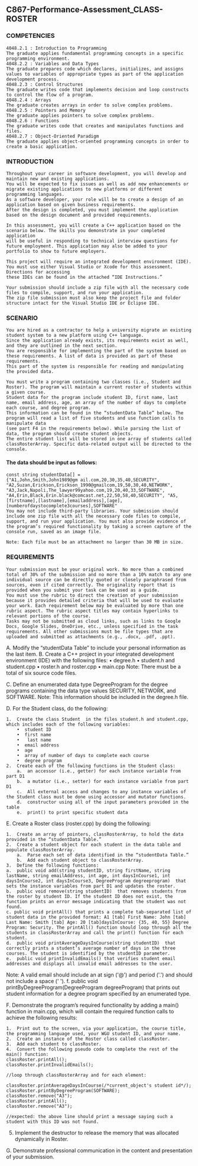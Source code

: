 ## C867-Performance-Assessment_CLASS-ROSTER
### COMPETENCIES
    4048.2.1 : Introduction to Programming
    The graduate applies fundamental programming concepts in a specific programming environment.
    4048.2.2 : Variables and Data Types
    The graduate prepares code which declares, initializes, and assigns values to variables of appropriate types as part of the application development process.
    4048.2.3 : Control Structures
    The graduate writes code that implements decision and loop constructs to control the flow of a program.
    4048.2.4 : Arrays
    The graduate creates arrays in order to solve complex problems.
    4048.2.5 : Pointers and Memory
    The graduate applies pointers to solve complex problems.
    4048.2.6 : Functions
    The graduate writes code that creates and manipulates functions and files.
    4048.2.7 : Object-Oriented Paradigm
    The graduate applies object-oriented programming concepts in order to create a basic application.

### INTRODUCTION
    Throughout your career in software development, you will develop and maintain new and existing applications. 
    You will be expected to fix issues as well as add new enhancements or migrate existing applications to new platforms or different programming languages. 
    As a software developer, your role will be to create a design of an application based on given business requirements. 
    After the design is completed, you must implement the application based on the design document and provided requirements.

    In this assessment, you will create a C++ application based on the scenario below. The skills you demonstrate in your completed application 
    will be useful in responding to technical interview questions for future employment. This application may also be added to your portfolio to show to future employers.

    This project will require an integrated development environment (IDE). You must use either Visual Studio or Xcode for this assessment. Directions for accessing 
    these IDEs can be found in the attached “IDE Instructions.”

    Your submission should include a zip file with all the necessary code files to compile, support, and run your application. 
    The zip file submission must also keep the project file and folder structure intact for the Visual Studio IDE or Eclipse IDE.

### SCENARIO
    You are hired as a contractor to help a university migrate an existing student system to a new platform using C++ language. 
    Since the application already exists, its requirements exist as well, and they are outlined in the next section. 
    You are responsible for implementing the part of the system based on these requirements. A list of data is provided as part of these requirements. 
    This part of the system is responsible for reading and manipulating the provided data.

    You must write a program containing two classes (i.e., Student and Roster). The program will maintain a current roster of students within a given course. 
    Student data for the program include student ID, first name, last name, email address, age, an array of the number of days to complete each course, and degree program. 
    This information can be found in the “studentData Table” below. The program will read a list of five students and use function calls to manipulate data 
    (see part F4 in the requirements below). While parsing the list of data, the program should create student objects.
    The entire student list will be stored in one array of students called classRosterArray. Specific data-related output will be directed to the console.

#### The data should be input as follows:

    const string studentData[] = 
    {"A1,John,Smith,John1989@gm ail.com,20,30,35,40,SECURITY", "A2,Suzan,Erickson,Erickson_1990@gmailcom,19,50,30,40,NETWORK", "A3,Jack,Napoli,The_lawyer99yahoo.com,19,20,40,33,SOFTWARE", "A4,Erin,Black,Erin.black@comcast.net,22,50,58,40,SECURITY", "A5,[firstname],[lastname],[emailaddress],[age], [numberofdaystocomplete3courses],SOFTWARE"
    You may not include third-party libraries. Your submission should include one zip file with all the necessary code files to compile, support, and run your application. You must also provide evidence of the program’s required functionality by taking a screen capture of the console run, saved as an image file.

    Note: Each file must be an attachment no larger than 30 MB in size. 

### REQUIREMENTS
    Your submission must be your original work. No more than a combined total of 30% of the submission and no more than a 10% match to any one individual source can be directly quoted or closely paraphrased from sources, even if cited correctly. The originality report that is provided when you submit your task can be used as a guide.
    You must use the rubric to direct the creation of your submission because it provides detailed criteria that will be used to evaluate your work. Each requirement below may be evaluated by more than one rubric aspect. The rubric aspect titles may contain hyperlinks to relevant portions of the course.
    Tasks may not be submitted as cloud links, such as links to Google Docs, Google Slides, OneDrive, etc., unless specified in the task requirements. All other submissions must be file types that are uploaded and submitted as attachments (e.g., .docx, .pdf, .ppt).

A.  Modify the “studentData Table” to include your personal information as the last item.
B.  Create a C++ project in your integrated development environment (IDE) with the following files:
    •  degree.h
    •  student.h and student.cpp
    •  roster.h and roster.cpp
    •  main.cpp
    Note: There must be a total of six source code files.

C.  Define an enumerated data type DegreeProgram for the degree programs containing the data type values SECURITY, NETWORK, and SOFTWARE.
    Note: This information should be included in the degree.h file.
    
D.  For the Student class, do the following:
 
    1.  Create the class Student  in the files student.h and student.cpp, which includes each of the following variables:
        •  student ID
        •  first name
        •   last name
        •  email address
        •  age
        •  array of number of days to complete each course
        •  degree program
    2.  Create each of the following functions in the Student class:
        a.  an accessor (i.e., getter) for each instance variable from part D1
        b.  a mutator (i.e., setter) for each instance variable from part D1
        c.  All external access and changes to any instance variables of the Student class must be done using accessor and mutator functions.
        d.  constructor using all of the input parameters provided in the table
        e.  print() to print specific student data
        
E.  Create a Roster class (roster.cpp) by doing the following:

    1.  Create an array of pointers, classRosterArray, to hold the data provided in the “studentData Table.”
    2.  Create a student object for each student in the data table and populate classRosterArray.
        a.  Parse each set of data identified in the “studentData Table.”
        b.  Add each student object to classRosterArray.
    3.  Define the following functions:
    a.  public void add(string studentID, string firstName, string lastName, string emailAddress, int age, int daysInCourse1, int daysInCourse2, int daysInCourse3, DegreeProgram degreeprogram)  that sets the instance variables from part D1 and updates the roster.
    b.  public void remove(string studentID)  that removes students from the roster by student ID. If the student ID does not exist, the function prints an error message indicating that the student was not found.
    c. public void printAll() that prints a complete tab-separated list of student data in the provided format: A1 [tab] First Name: John [tab] Last Name: Smith [tab] Age: 20 [tab]daysInCourse: {35, 40, 55} Degree Program: Security. The printAll() function should loop through all the students in classRosterArray and call the print() function for each student.
    d.  public void printAverageDaysInCourse(string studentID)  that correctly prints a student’s average number of days in the three courses. The student is identified by the studentID parameter.
    e.  public void printInvalidEmails() that verifies student email addresses and displays all invalid email addresses to the user.
 Note: A valid email should include an at sign ('@') and period ('.') and should not include a space (' ').
    f.  public void printByDegreeProgram(DegreeProgram degreeProgram) that prints out student information for a degree program specified by an enumerated type.
    
F.  Demonstrate the program’s required functionality by adding a main() function in main.cpp, which will contain the required function calls to achieve the following results:

    1.  Print out to the screen, via your application, the course title, the programming language used, your WGU student ID, and your name.
    2.  Create an instance of the Roster class called classRoster.
    3.  Add each student to classRoster.
    4.  Convert the following pseudo code to complete the rest of the  main() function:
    classRoster.printAll();
    classRoster.printInvalidEmails();
    
    //loop through classRosterArray and for each element:

    classRoster.printAverageDaysInCourse(/*current_object's student id*/);
    classRoster.printByDegreeProgram(SOFTWARE);
    classRoster.remove("A3");
    classRoster.printAll();
    classRoster.remove("A3");

    //expected: the above line should print a message saying such a student with this ID was not found.
   5.  Implement the destructor to release the memory that was allocated dynamically in Roster.
   
G.  Demonstrate professional communication in the content and presentation of your submission.

